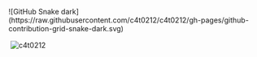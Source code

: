 <p align="left">
</p>
![GitHub Snake dark](https://raw.githubusercontent.com/c4t0212/c4t0212/gh-pages/github-contribution-grid-snake-dark.svg)
<p>&nbsp;<img align="center" src="https://github-readme-stats.vercel.app/api?username=c4t0212&show_icons=true&locale=en" alt="c4t0212" /></p>
